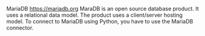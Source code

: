MariaDB
https://mariadb.org
MaraDB is an open source database product. It uses a relational data model. The
product uses a client/server hosting model. To connect to MariaDB using Python,
you have to use the MariaDB connector.
